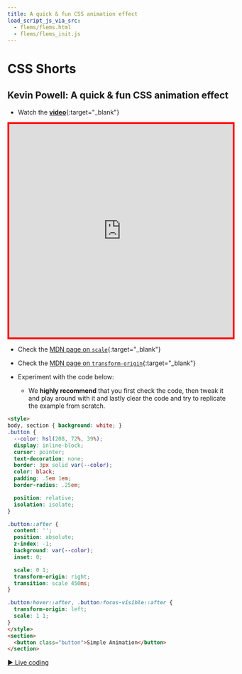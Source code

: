```yaml
---
title: A quick & fun CSS animation effect 
load_script_js_via_src:
  - flems/flems.html
  - flems/flems_init.js
---
```


# CSS Shorts

## Kevin Powell: A quick & fun CSS animation effect

- Watch the [**video**](https://www.youtube.com/shorts/TgOWjuOweHQ){:target="_blank"}

<iframe width="100%" height="480" src="https://www.youtube.com/embed/TgOWjuOweHQ" title="YouTube video player" frameborder="0" allow="accelerometer; autoplay; clipboard-write; encrypted-media; gyroscope; picture-in-picture; web-share" allowfullscreen style="border: 4px solid red;"></iframe>

- Check the [MDN page on `scale`](https://developer.mozilla.org/en-US/docs/Web/CSS/scale){:target="_blank"}

- Check the [MDN page on `transform-origin`](https://developer.mozilla.org/en-US/docs/Web/CSS/transform-origin){:target="_blank"}

- Experiment with the code below:
  - We **highly recommend** that you first check the code, then tweak it and play around with it and lastly clear the code and try to replicate the example from scratch.

```html
<style>
body, section { background: white; }
.button {
  --color: hsl(208, 72%, 39%);
  display: inline-block;
  cursor: pointer;
  text-decoration: none;
  border: 3px solid var(--color);
  color: black;
  padding: .5em 1em;
  border-radius: .25em;

  position: relative;
  isolation: isolate;
}

.button::after {
  content: '';
  position: absolute; 
  z-index: -1;
  background: var(--color);
  inset: 0;

  scale: 0 1;
  transform-origin: right;
  transition: scale 450ms;
}

.button:hover::after, .button:focus-visible::after {
  transform-origin: left;
  scale: 1 1;
}
</style>
<section>
  <button class="button">Simple Animation</button>
</section>
```

[&#9658; Live coding](#flems-enable)

